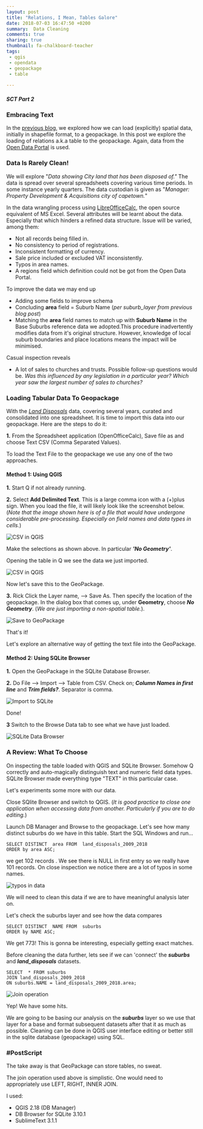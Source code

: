 ```yaml
---
layout: post
title: "Relations, I Mean, Tables Galore"
date: 2018-07-03 16:47:50 +0200
summary:  Data Cleaning 
comments: true
sharing: true
thumbnail: fa-chalkboard-teacher
tags:
 - qgis
 - opendata
 - geopackage
 - table
 
---
```


##### SCT Part 2
### Embracing Text

In the [previous blog](https://erickndava.github.io/hands-on/2018/06/01/in-with-the-new-geopackage/), we explored how we can load (explicitly) spatial data, initially in shapefile format, to a geopackage. In this post we explore the loading of relations a.k.a table to the geopackage. Again, data from the [Open Data Portal](http://web1.capetown.gov.za/web1/opendataportal/Default) is used. 

### Data Is Rarely Clean!

We will explore "*Data showing City land that has been disposed of."* The data is spread over several spreadsheets covering various time periods. In some instance yearly quarters. The data custodian is given as "*Manager: Property Development & Acquisitions city of capetown.*"

In the data wrangling process using [LibreOfficeCalc](https://www.libreoffice.org/discover/calc/), the open source equivalent of MS Excel. Several attributes will be learnt about the data. Especially that which hinders a refined data structure. Issue will be varied, among them: 

- Not all records being filled in. 
- No consistency to period of registrations.
- Inconsistent formatting of currency.
- Sale price included or excluded VAT inconsistently.
- Typos in area names.
- A regions field which definition could not be got from the Open Data Portal.

To improve the data we may end up 

- Adding some fields to improve schema
- Concluding **area** field  = Suburb Name (*per suburb_layer from previous blog post*)
- Matching the **area** field names to match up with **Suburb Name** in the Base Suburbs reference data we adopted.This procedure inadvertently modifies data from it's original structure. However, knowledge of local suburb boundaries and place locations means the impact will be minimised. 

Casual inspection reveals

- A lot of sales to churches and trusts. Possible follow-up questions would be. *Was this influenced by any legislation in a particular year?* *Which year saw the largest number of sales to churches?*

### Loading Tabular Data To Geopackage 

With the [*Land Disposals*](http://web1.capetown.gov.za/web1/opendataportal/DatasetSearchResult?&searchTerm=land+disposal) data, covering several years, curated and consolidated into one spreadsheet. It is time to import this data into our geopackage.  Here are the steps to do it:

**1.**  From the Spreadsheet application (OpenOfficeCalc), Save file as and choose Text CSV (Comma Separated Values).

To load the Text File to the geopackage we use any one of the two approaches. 

#### Method 1: Using QGIS

**1.**  Start Q if not already running. 

**2.**  Select **Add Delimited Text**. This is a large comma icon with a (+)plus sign. When you load the file, it will likely look like the screenshot below. (*Note that the image shown here is of a file that would have undergone considerable pre-processing. Especially on field names and data types in cells.*)

![CSV in QGIS](/images/add_delimited_txt_file.PNG)

Make the selections as shown above. In particular ***'No Geometry'***.

Opening the table in Q we see the data we just imported.

![CSV in QGIS](/images/csv_inside_q.PNG)

Now let's save this to the GeoPackage.

**3.** Rick Click the Layer name, --> Save As. Then specify the location of the geopackage. In the dialog box that comes up, under **Geometry**, choose ***No Geometry***. (*We are just importing a non-spatial table.*).

<img align="center" src="/images/save_to_geopackage.PNG" alt="Save to GeoPackage">

That's it!

Let's explore an alternative way of getting the text file into the GeoPackage.

#### Method 2: Using SQLite Browser

**1.**  Open the GeoPackage in the SQLite Database Browser.

**2.**  Do File --> Import --> Table from CSV.
        Check on; ***Column Names in first line*** and ***Trim fields?***. Separator is comma. 

<img align="center" src="/images/import_sqlite_parameters.PNG" alt="Import to SQLite">       

Done!

**3** Switch to the Browse Data tab to see what we have just loaded.

<img align="center" src="/images/sqlite_data_browser.PNG" alt="SQLite Data Browser">       

### A Review: What To Choose

On inspecting the table loaded with QGIS and SQLite Browser. Somehow Q correctly and auto-magically distinguish text and numeric field data types. SQLite Browser made everything type "TEXT" in this particular case.

Let's experiments some more with our data.

Close SQlite Browser and switch to QGIS. (*It is good practice to close one application when accessing data from another. Particularly if you are to do editing.*)

Launch DB Manager and Browse to the geopackage. 
Let's see how many distinct suburbs do we have in this table.
Start the  SQL Windows and run...

~~~
SELECT DISTINCT  area FROM  land_disposals_2009_2018
ORDER by area ASC;
~~~

we get 102 records . We see there is NULL in first entry so we really have 101 records. On close inspection we notice there are a lot of typos in some names. 

<img align="center" src="/images/error_in_data.PNG" alt="typos in data"> 

We will need to clean this data if we are to have meaningful analysis later on.

Let's check the suburbs layer and see how the data compares

~~~
SELECT DISTINCT  NAME FROM  suburbs
ORDER by NAME ASC;
~~~

We get 773! This is gonna be interesting, especially getting exact matches.

Before cleaning the data further,  lets see if we can 'connect' the ***suburbs*** and ***land_disposals*** datasets.

~~~
SELECT  * FROM suburbs
JOIN land_disposals_2009_2018
ON suburbs.NAME = land_disposals_2009_2018.area;
~~~

<img align="center" src="/images/suburbs_and_disposals_join.PNG" alt="Join operation"> 

Yep! We have some hits. 

We are going to be basing our analysis on the ***suburbs*** layer so we use that layer for a base and format subsequent datasets after that it as much as possible. Cleaning can be done in QGIS user interface editing or better still in the sqlite database (geopackage) using SQL.


### #PostScript

The take away is that GeoPackage can store tables, no sweat.

The join operation used above is simplistic. One would need to appropriately use LEFT, RIGHT, INNER JOIN.

I used:

- QGIS 2.18 (DB Manager)
- DB Browser for SQLite 3.10.1
- SublimeText 3.1.1
